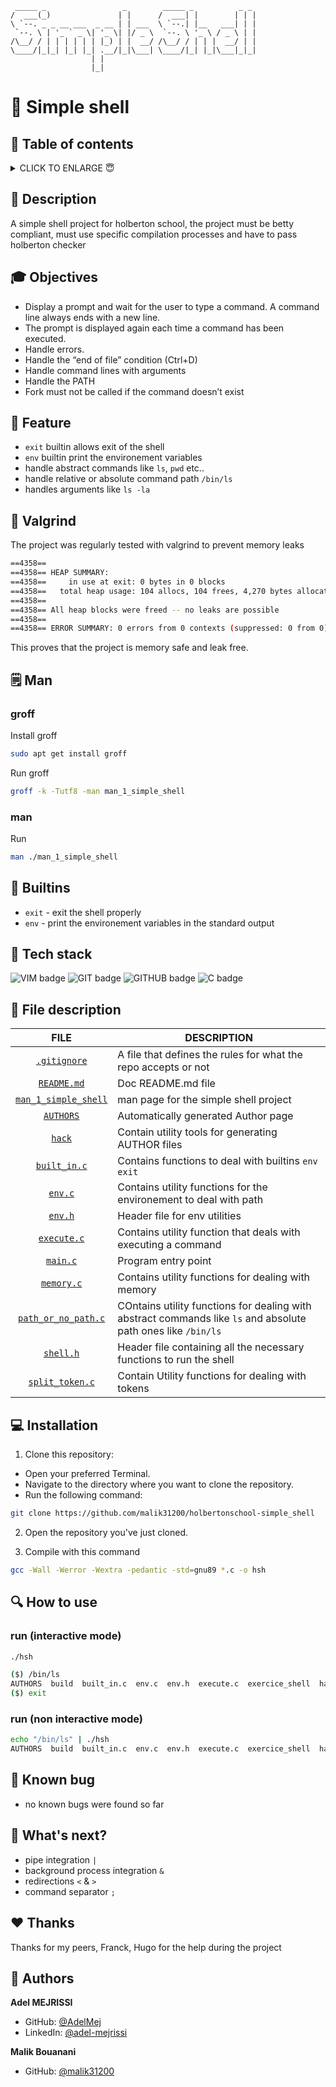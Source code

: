 ```
 _____ _                 _        _____ _          _ _ 
/  ___(_)               | |      /  ___| |        | | |
\ `--. _ _ __ ___  _ __ | | ___  \ `--.| |__   ___| | |
 `--. \ | '_ ` _ \| '_ \| |/ _ \  `--. \ '_ \ / _ \ | |
/\__/ / | | | | | | |_) | |  __/ /\__/ / | | |  __/ | |
\____/|_|_| |_| |_| .__/|_|\___| \____/|_| |_|\___|_|_|
                  | |                                  
                  |_|                                  
```
# 🐚 Simple shell
## 🔖 Table of contents

<details>
  <summary>
    CLICK TO ENLARGE 😇
  </summary>
  📄 <a href="#description">Description</a>
  <br>
  🎓 <a href="#objectives">Objectives</a>
  <br>
  🔨 <a href="#tech-stack">Tech stack</a>
  <br>
  📝 <a href="#feature">Feature</a>
  <br>
  👾 <a href="#valgrind">Valgrind</a>
  <br>
  💾 <a href="#builtins">Builtins</a>
  <br>
  🗒️ <a href="#man">Man</a> 
  <br>
  📂 <a href="#files-description">Files description</a>
  <br>
  💻 <a href="#installation">Installation</a>
  <br>
  🔍 <a href="#how-to-use">How to Use</a>
  <br>
  🚨 <a href="#known-bug">Known bug</a> 
  <br>
  🔧 <a href="#whats-next">What's next?</a>
  <br>
  ♥️ <a href="#thanks">Thanks</a>
  <br>
  👷 <a href="#authors">Authors</a>
  </details>

## 📄 <span id="description">Description</span>

A simple shell project for holberton school, the project must be betty compliant,
must use specific compilation processes and have to pass holberton checker

## 🎓 <span id="objectives">Objectives</span>

- Display a prompt and wait for the user to type a command. A command line always ends with a new line.
- The prompt is displayed again each time a command has been executed.
- Handle errors.
- Handle the “end of file” condition (Ctrl+D)
- Handle command lines with arguments
- Handle the PATH
- Fork must not be called if the command doesn’t exist

## 📝 <span id="feature">Feature</span>
- `exit` builtin allows exit of the shell
- `env` builtin print the environement variables
- handle abstract commands like `ls`, `pwd` etc..
- handle relative or absolute command path `/bin/ls`
- handles arguments like `ls -la`

## 👾 <span id="valgrind">Valgrind</span>

The project was regularly tested with valgrind to prevent memory leaks
```bash
==4358==
==4358== HEAP SUMMARY:
==4358==     in use at exit: 0 bytes in 0 blocks
==4358==   total heap usage: 104 allocs, 104 frees, 4,270 bytes allocated
==4358==
==4358== All heap blocks were freed -- no leaks are possible
==4358==
==4358== ERROR SUMMARY: 0 errors from 0 contexts (suppressed: 0 from 0)
```

This proves that the project is memory safe and leak free.
## 🗒️ <span id="man">Man</span>
### groff
Install groff
```bash
sudo apt get install groff
```
Run groff
```bash
groff -k -Tutf8 -man man_1_simple_shell
```

### man
Run
```bash
man ./man_1_simple_shell
```
## 💾 <span id="builtins">Builtins</span>
- `exit` - exit the shell properly
- `env` - print the environement variables in the standard output

## 🔨 <span id="tech-stack">Tech stack</span>

<p align="left">
<img src="https://img.shields.io/badge/VIM-3EB535?logo=vim&logoColor=white&style=for-the-badge" alt="VIM badge">

<img src="https://img.shields.io/badge/GIT-D68936?logo=git&logoColor=white&style=for-the-badge" alt="GIT badge">

<img src="https://img.shields.io/badge/GITHUB-000000?logo=github&logoColor=white&style=for-the-badge" alt="GITHUB badge">

<img src="https://img.shields.io/badge/C-2FA5BA?logo=c&logoColor=white&style=for-the-badge" alt="C badge">

</p>

## 📂 <span id="files-description">File description</span>

| **FILE**            | **DESCRIPTION**                                   |
| :-----------------: | ------------------------------------------------- |
| [`.gitignore`](https://github.com/malik31200/holbertonschool-simple_shell/blob/main/.gitignore)       | A file that defines the rules for what the repo accepts or not                          |
| [`README.md`](https://github.com/malik31200/holbertonschool-simple_shell/blob/main/README.md)     | Doc README.md file                       |
| [`man_1_simple_shell`](https://github.com/malik31200/holbertonschool-simple_shell/blob/main/man_1_simple_shell)      | man page for the simple shell project |
| [`AUTHORS`](https://github.com/malik31200/holbertonschool-simple_shell/blob/main/AUTHORS)      | Automatically generated Author page     |
| [`hack`](https://github.com/malik31200/holbertonschool-simple_shell/tree/main/hack)       | Contain utility tools for generating AUTHOR files   |
| [`built_in.c`](https://github.com/malik31200/holbertonschool-simple_shell/blob/main/built_in.c)       | Contains functions to deal with builtins `env` `exit`|
| [`env.c`](https://github.com/malik31200/holbertonschool-simple_shell/blob/main/env.c)       | Contains utility functions for the environement to deal with path |
| [`env.h`](https://github.com/malik31200/holbertonschool-simple_shell/blob/main/env.h)       | Header file for env utilities |
| [`execute.c`](https://github.com/malik31200/holbertonschool-simple_shell/blob/main/execute.c)       | Contains utility function that deals with executing a command |
| [`main.c`](https://github.com/malik31200/holbertonschool-simple_shell/blob/main/main.c)       | Program entry point |
| [`memory.c`](https://github.com/malik31200/holbertonschool-simple_shell/blob/main/memory.c)       | Contains utility functions for dealing with memory |
| [`path_or_no_path.c`](https://github.com/malik31200/holbertonschool-simple_shell/blob/main/path_or_no_path.c)       | COntains utility functions for dealing with abstract commands like `ls` and absolute path ones like `/bin/ls`|
| [`shell.h`](https://github.com/malik31200/holbertonschool-simple_shell/blob/main/shell.h)       | Header file containing all the necessary functions to run the shell |
| [`split_token.c`](https://github.com/malik31200/holbertonschool-simple_shell/blob/main/split_token.c)       | Contain Utility functions for dealing with tokens |

## 💻 <span id="installation">Installation</span>

1. Clone this repository:
  - Open your preferred Terminal.
  - Navigate to the directory where you want to clone the repository.
  - Run the following command:

```bash
git clone https://github.com/malik31200/holbertonschool-simple_shell
```

2. Open the repository you've just cloned.

3. Compile with this command

```bash
gcc -Wall -Werror -Wextra -pedantic -std=gnu89 *.c -o hsh
```

## 🔍 <span id="how-to-use">How to use</span>
### run (interactive mode)
```bash
./hsh
```

```bash
($) /bin/ls
AUTHORS  build  built_in.c  env.c  env.h  execute.c  exercice_shell  hack  hsh  main.c  man_1_simple_shell  memory.c  obj  path_or_no_path.c  README.md  shell.h  split_token.c  test_ls_2
($) exit
```

### run (non interactive mode)
```bash
echo "/bin/ls" | ./hsh
AUTHORS  build  built_in.c  env.c  env.h  execute.c  exercice_shell  hack  hsh  main.c  man_1_simple_shell  memory.c  obj  path_or_no_path.c  README.md  shell.h  split_token.c  test_ls_2
```


## 🚨 <span id="known-bug">Known bug</span>
- no known bugs were found so far

## 🔧 <span id="whats-next">What's next?</span>

- pipe integration `|`
- background process integration `&`
- redirections `<` & `>`
- command separator `;`

## ♥️ <span id="thanks">Thanks</span>

Thanks for my peers, Franck, Hugo for the help during the project

## 👷 <span id="authors">Authors</span>

**Adel MEJRISSI**
- GitHub: [@AdelMej](https://github.com/AdelMej)
- LinkedIn: [@adel-mejrissi](https://www.linkedin.com/in/adel-mejrissi-709374172)

**Malik Bouanani**
- GitHub: [@malik31200](https://github.com/malik31200)

